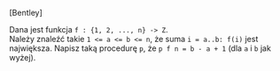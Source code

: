 [Bentley]

Dana jest funkcja `f : {1, 2, ..., n} -> Z`.  
Należy znaleźć takie `1 <= a <= b <= n`, że suma `i = a..b: f(i)` jest największa. 
Napisz taką procedurę `p`, że `p f n = b - a + 1` (dla `a` i `b` jak wyżej).
